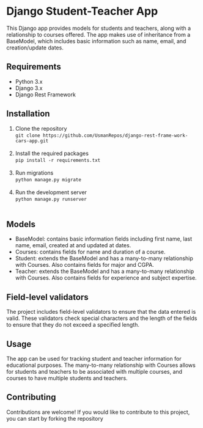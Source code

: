 # Django Student-Teacher App
This Django app provides models for students and teachers, along with a relationship to courses offered. The app makes use of inheritance from a BaseModel, which includes basic information such as name, email, and creation/update dates.

## Requirements
* Python 3.x
* Django 3.x
* Django Rest Framework

## Installation
1. Clone the repository <br>
``` git clone https://github.com/UsmanRepos/django-rest-frame-work-cars-app.git ``` <br><br>
2. Install the required packages <br>
``` pip install -r requirements.txt ``` <br><br>
3. Run migrations <br>
``` python manage.py migrate ``` <br><br>
4. Run the development server  
``` python manage.py runserver ``` <br><br>

## Models
* BaseModel: contains basic information fields including first name, last name, email, created at and updated at dates.
* Courses: contains fields for name and duration of a course.
* Student: extends the BaseModel and has a many-to-many relationship with Courses. Also contains fields for major and CGPA.
* Teacher: extends the BaseModel and has a many-to-many relationship with Courses. Also contains fields for experience and subject expertise.

## Field-level validators
The project includes field-level validators to ensure that the data entered is valid. These validators check special characters and the length of the fields to ensure that they do not exceed a specified length.

## Usage
The app can be used for tracking student and teacher information for educational purposes. The many-to-many relationship with Courses allows for students and teachers to be associated with multiple courses, and courses to have multiple students and teachers. 

## Contributing
Contributions are welcome! If you would like to contribute to this project, you can start by forking the repository



